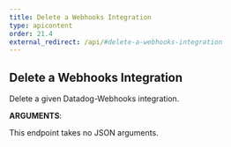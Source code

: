 ```yaml
---
title: Delete a Webhooks Integration
type: apicontent
order: 21.4
external_redirect: /api/#delete-a-webhooks-integration
---
```


## Delete a Webhooks Integration

Delete a given Datadog-Webhooks integration.

**ARGUMENTS**:

This endpoint takes no JSON arguments.

